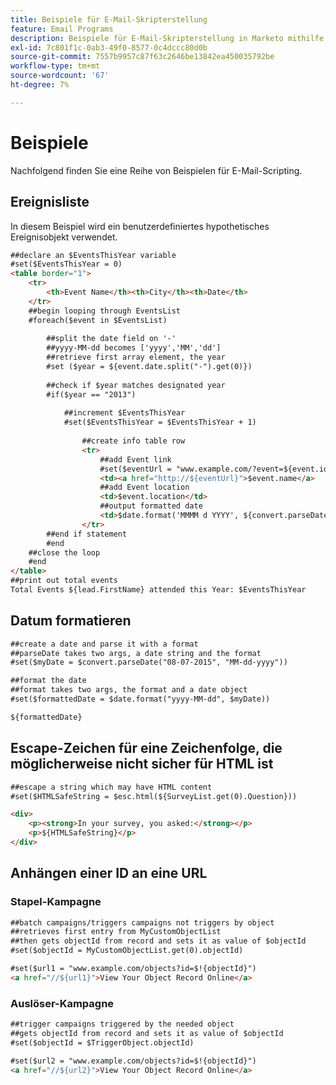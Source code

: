 ```yaml
---
title: Beispiele für E-Mail-Skripterstellung
feature: Email Programs
description: Beispiele für E-Mail-Skripterstellung in Marketo mithilfe von Velocity, einschließlich Durchlaufen benutzerdefinierter Objekte, Parsen/Formatieren von Datumsangaben, Maskieren in HTML und Anhängen von URL-IDs.
exl-id: 7c801f1c-0ab3-49f0-8577-0c4dccc80d0b
source-git-commit: 7557b9957c87f63c2646be13842ea450035792be
workflow-type: tm+mt
source-wordcount: '67'
ht-degree: 7%

---
```


# Beispiele

Nachfolgend finden Sie eine Reihe von Beispielen für E-Mail-Scripting.

## Ereignisliste

In diesem Beispiel wird ein benutzerdefiniertes hypothetisches Ereignisobjekt verwendet.

```html
##declare an $EventsThisYear variable
#set($EventsThisYear = 0)
<table border="1">
    <tr>
        <th>Event Name</th><th>City</th><th>Date</th>
    </tr>
    ##begin looping through EventsList
    #foreach($event in $EventsList)
    
        ##split the date field on '-'
        ##yyyy-MM-dd becomes ['yyyy','MM','dd']
        ##retrieve first array element, the year
        #set ($year = ${event.date.split("-").get(0)})
        
        ##check if $year matches designated year
        #if($year == "2013")
        
            ##increment $EventsThisYear
            #set($EventsThisYear = $EventsThisYear + 1)
                
                ##create info table row
                <tr>
                    ##add Event link
                    #set($eventUrl = "www.example.com/?event=${event.id}")
                    <td><a href="http://${eventUrl}">$event.name</a>
                    ##add Event location
                    <td>$event.location</td>
                    ##output formatted date
                    <td>$date.format('MMMM d YYYY', ${convert.parseDate($event.date, 'yyyy-MM-dd')})</td>
                </tr>
        ##end if statement
        #end
    ##close the loop
    #end
</table>
##print out total events
Total Events ${lead.FirstName} attended this Year: $EventsThisYear
```

## Datum formatieren

```html
##create a date and parse it with a format
##parseDate takes two args, a date string and the format
#set($myDate = $convert.parseDate("08-07-2015", "MM-dd-yyyy"))

##format the date
##format takes two args, the format and a date object
#set($formattedDate = $date.format("yyyy-MM-dd", $myDate))

${formattedDate}
```

## Escape-Zeichen für eine Zeichenfolge, die möglicherweise nicht sicher für HTML ist

```html
##escape a string which may have HTML content
#set($HTMLSafeString = $esc.html(${SurveyList.get(0).Question}))

<div>
    <p><strong>In your survey, you asked:</strong></p>
    <p>${HTMLSafeString}</p>
</div>
```

## Anhängen einer ID an eine URL

### Stapel-Kampagne

```html
##batch campaigns/triggers campaigns not triggers by object
##retrieves first entry from MyCustomObjectList
##then gets objectId from record and sets it as value of $objectId
#set($objectId = MyCustomObjectList.get(0).objectId)

#set($url1 = "www.example.com/objects?id=$!{objectId}")
<a href="//${url1}">View Your Object Record Online</a>
```

### Auslöser-Kampagne

```html
##trigger campaigns triggered by the needed object
##gets objectId from record and sets it as value of $objectId
#set($objectId = $TriggerObject.objectId)

#set($url2 = "www.example.com/objects?id=$!{objectId}")
<a href="//${url2}">View Your Object Record Online</a>
```
